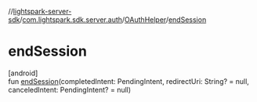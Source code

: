//[lightspark-server-sdk](../../../index.md)/[com.lightspark.sdk.server.auth](../index.md)/[OAuthHelper](index.md)/[endSession](end-session.md)

# endSession

[android]\
fun [endSession](end-session.md)(completedIntent: PendingIntent, redirectUri: String? = null, canceledIntent: PendingIntent? = null)
